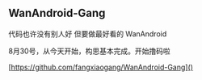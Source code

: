 ## WanAndroid-Gang
代码也许没有别人好  但要做最好看的 WanAndroid

8月30号，从今天开始，构思基本完成。开始撸码啦

[https://github.com/fangxiaogang/WanAndroid-Gang]()

